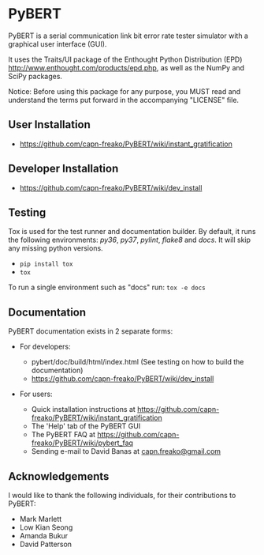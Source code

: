 # PyBERT

PyBERT is a serial communication link bit error rate tester simulator with a graphical user interface (GUI).

It uses the Traits/UI package of the Enthought Python Distribution (EPD) <http://www.enthought.com/products/epd.php>,
as well as the NumPy and SciPy packages.

Notice: Before using this package for any purpose, you MUST read and understand the terms put forward in the accompanying "LICENSE" file.

## User Installation

- <https://github.com/capn-freako/PyBERT/wiki/instant_gratification>

## Developer Installation

- <https://github.com/capn-freako/PyBERT/wiki/dev_install>

## Testing

Tox is used for the test runner and documentation builder.  By default, it runs the following
environments: _py36_, _py37_, _pylint_, _flake8_ and _docs_.  It will skip any missing python versions.
* `pip install tox`
* `tox`

To run a single environment such as "docs" run: `tox -e docs`

## Documentation

PyBERT documentation exists in 2 separate forms:

- For developers: 
  
  - pybert/doc/build/html/index.html  (See testing on how to build the documentation)
  - https://github.com/capn-freako/PyBERT/wiki/dev_install
  
- For users:

  - Quick installation instructions at <https://github.com/capn-freako/PyBERT/wiki/instant_gratification>
  - The 'Help' tab of the PyBERT GUI
  - The PyBERT FAQ at <https://github.com/capn-freako/PyBERT/wiki/pybert_faq>
  - Sending e-mail to David Banas at <capn.freako@gmail.com>

## Acknowledgements

I would like to thank the following individuals, for their contributions to PyBERT:  

- Mark Marlett  
- Low Kian Seong  
- Amanda Bukur
- David Patterson
